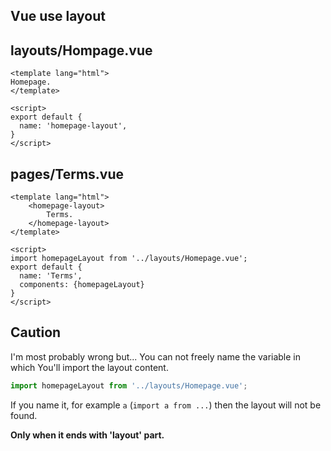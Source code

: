 ## Vue use layout


## layouts/Hompage.vue

```vue
<template lang="html">
Homepage.
</template>

<script>
export default {
  name: 'homepage-layout',
}
</script>
```

## pages/Terms.vue

```vue
<template lang="html">
    <homepage-layout>
        Terms.
    </homepage-layout>
</template>

<script>
import homepageLayout from '../layouts/Homepage.vue';
export default {
  name: 'Terms',
  components: {homepageLayout}
}
</script>
```

## Caution

I'm most probably wrong but...
You can not freely name the variable in which You'll import the layout content.

```js
import homepageLayout from '../layouts/Homepage.vue';
```
If you name it, for example `a` (`import a from ...`) then the layout will not be found.

**Only when it ends with 'layout' part.**